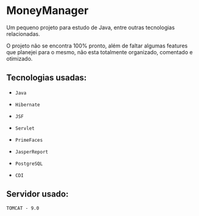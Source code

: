 # MoneyManager

Um pequeno projeto para estudo de Java, entre outras tecnologias relacionadas.

O projeto não se encontra 100% pronto, além de faltar algumas features que planejei para o mesmo, não esta totalmente organizado, comentado e otimizado.

## Tecnologias usadas:

- ``Java``

- ``Hibernate``

- ``JSF``

- ``Servlet``

- ``PrimeFaces``

- ``JasperReport``

- ``PostgreSQL``

- ``CDI``

## Servidor usado:

``TOMCAT - 9.0``
